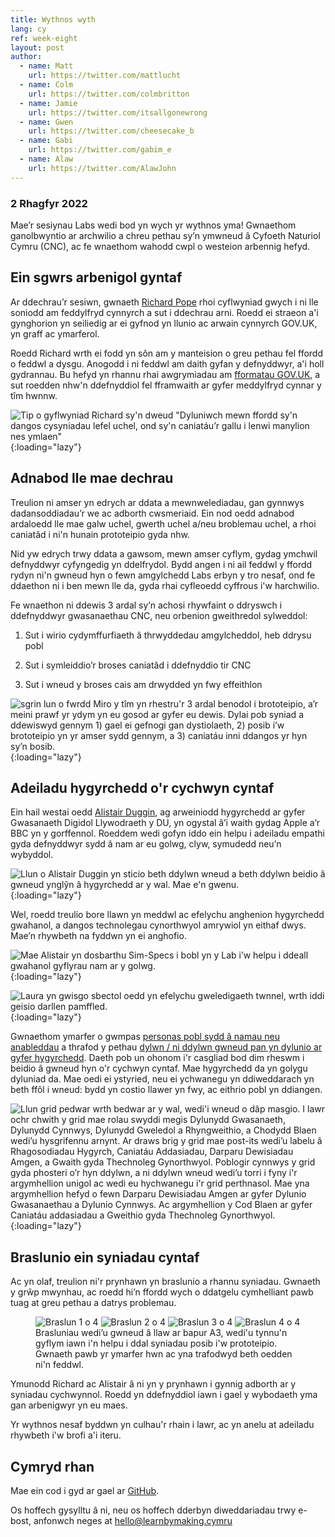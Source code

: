 ```yaml
---
title: Wythnos wyth
lang: cy
ref: week-eight
layout: post
author:
  - name: Matt
    url: https://twitter.com/mattlucht
  - name: Colm
    url: https://twitter.com/colmbritton
  - name: Jamie
    url: https://twitter.com/itsallgonewrong
  - name: Gwen
    url: https://twitter.com/cheesecake_b
  - name: Gabi
    url: https://twitter.com/gabim_e
  - name: Alaw
    url: https://twitter.com/AlawJohn
---
```


### 2 Rhagfyr 2022

Mae’r sesiynau Labs wedi bod yn wych yr wythnos yma! Gwnaethom ganolbwyntio ar archwilio a chreu pethau sy’n ymwneud â Cyfoeth Naturiol Cymru (CNC), ac fe wnaethom wahodd cwpl o westeion arbennig hefyd.

## Ein sgwrs arbenigol gyntaf

Ar ddechrau’r sesiwn, gwnaeth [Richard Pope](https://richardpope.org/) rhoi cyflwyniad gwych i ni lle soniodd am feddylfryd cynnyrch a sut i ddechrau arni. Roedd ei straeon a'i gynghorion yn seiliedig ar ei gyfnod yn llunio ac arwain cynnyrch GOV.UK, yn graff ac ymarferol.

Roedd Richard wrth ei fodd yn sôn am y manteision o greu pethau fel ffordd o feddwl a dysgu. Anogodd i ni feddwl am daith gyfan y defnyddwyr, a'i holl gydrannau. Bu hefyd yn rhannu rhai awgrymiadau am [fformatau GOV.UK](https://flic.kr/p/An8WNz), a sut roedden nhw'n ddefnyddiol fel fframwaith ar gyfer meddylfryd cynnar y tîm hwnnw.

![Tip o gyflwyniad Richard sy'n dweud "Dyluniwch mewn ffordd sy'n dangos cysyniadau lefel uchel, ond sy'n caniatáu’r gallu i lenwi manylion nes ymlaen"](/assets/images/papal-message.png){:loading="lazy"}


## Adnabod lle mae dechrau
Treulion ni amser yn edrych ar ddata a mewnwelediadau, gan gynnwys dadansoddiadau’r we ac adborth cwsmeriaid. Ein nod oedd adnabod ardaloedd lle mae galw uchel, gwerth uchel a/neu broblemau uchel, a rhoi caniatâd i ni'n hunain prototeipio gyda nhw.  

Nid yw edrych trwy ddata a gawsom, mewn amser cyflym, gydag ymchwil defnyddwyr cyfyngedig yn ddelfrydol. Bydd angen i ni ail feddwl y ffordd rydyn ni'n gwneud hyn o fewn amgylchedd Labs erbyn y tro nesaf, ond fe ddaethon ni i ben mewn lle da, gyda rhai cyfleoedd cyffrous i'w harchwilio.

Fe wnaethon ni ddewis 3 ardal sy’n achosi rhywfaint o ddryswch i ddefnyddwyr gwasanaethau CNC, neu orbenion gweithredol sylweddol:

1. Sut i wirio cydymffurfiaeth â thrwyddedau amgylcheddol, heb ddrysu pobl

1. Sut i symleiddio’r broses caniatâd i ddefnyddio tir CNC 

1. Sut i wneud y broses cais am drwydded yn fwy effeithlon

![sgrin lun o fwrdd Miro y tîm yn rhestru'r 3 ardal benodol i brototeipio, a’r meini prawf yr ydym yn eu gosod ar gyfer eu dewis. Dylai pob syniad a ddewiswyd gennym 1) gael ei gefnogi gan dystiolaeth, 2) posib i’w brototeipio yn yr amser sydd gennym, a 3) caniatáu inni ddangos yr hyn sy’n bosib.](/assets/images/where-to-start.png){:loading="lazy"}


## Adeiladu hygyrchedd o'r cychwyn cyntaf

Ein hail westai oedd [Alistair Duggin](https://alistairduggin.com), ag arweiniodd hygyrchedd ar gyfer Gwasanaeth Digidol Llywodraeth y DU, yn ogystal â’i waith gydag Apple a’r BBC yn y gorffennol. Roeddem wedi gofyn iddo ein helpu i adeiladu empathi gyda defnyddwyr sydd â nam ar eu golwg, clyw, symudedd neu’n wybyddol.

![Llun o Alistair Duggin yn sticio beth ddylwn wneud a beth ddylwn beidio â gwneud ynglŷn â hygyrchedd ar y wal. Mae e'n gwenu.](/assets/images/alistair-duggin-smiling.jpeg){:loading="lazy"}

Wel, roedd treulio bore llawn yn meddwl ac efelychu anghenion hygyrchedd gwahanol, a dangos technolegau cynorthwyol amrywiol yn eithaf dwys. Mae’n rhywbeth na fyddwn yn ei anghofio.

![Mae Alistair yn dosbarthu Sim-Specs i bobl yn y Lab i’w helpu i ddeall gwahanol gyflyrau nam ar y golwg.](/assets/images/handing-out-specs.jpeg){:loading="lazy"}

![Laura yn gwisgo sbectol oedd yn efelychu gweledigaeth twnnel, wrth iddi geisio darllen pamffled.](/assets/images/laura-sim-specs.jpeg){:loading="lazy"}

Gwnaethom ymarfer o gwmpas [personas pobl sydd â namau neu anableddau](https://www.gov.uk/government/publications/understanding-disabilities-and-impairments-user-profiles) a thrafod y pethau [dylwn / ni ddylwn gwneud pan yn dylunio ar gyfer hygyrchedd](https://accessibility.blog.gov.uk/2016/09/02/dos-and-donts-on-designing-for-accessibility/). Daeth pob un ohonom i'r casgliad bod dim rheswm i beidio â gwneud hyn o'r cychwyn cyntaf. Mae hygyrchedd da yn golygu dyluniad da. Mae oedi ei ystyried, neu ei ychwanegu yn ddiweddarach yn beth ffôl i wneud: bydd yn costio llawer yn fwy, ac eithrio pobl yn ddiangen. 

![Llun grid pedwar wrth bedwar ar y wal, wedi'i wneud o dâp masgio. I lawr ochr chwith y grid mae rolau swyddi megis Dylunydd Gwasanaeth, Dylunydd Cynnwys, Dylunydd Gweledol a Rhyngweithio, a Chodydd Blaen wedi’u hysgrifennu arnynt.  Ar draws brig y grid mae post-its wedi’u labelu â Rhagosodiadau Hygyrch, Caniatáu Addasiadau, Darparu Dewisiadau Amgen, a Gwaith gyda Thechnoleg Gynorthwyol. Poblogir cynnwys y grid gyda phosteri o’r hyn ddylwn, a ni ddylwn wneud wedi’u torri i fyny i'r argymhellion unigol ac wedi eu hychwanegu i'r grid perthnasol. Mae yna argymhellion hefyd o fewn Darparu Dewisiadau Amgen ar gyfer Dylunio Gwasanaethau a Dylunio Cynnwys. Ac argymhellion y Cod Blaen ar gyfer Caniatáu addasiadau a Gweithio gyda Thechnoleg Gynorthwyol.](/assets/images/accessibility-grid.jpeg){:loading="lazy"}

## Braslunio ein syniadau cyntaf
Ac yn olaf, treulion ni'r prynhawn yn braslunio a rhannu syniadau. Gwnaeth y grŵp mwynhau, ac roedd hi’n ffordd wych o ddatgelu cymhelliant pawb tuag at greu pethau a datrys problemau.

<figure class="app-multi-image">
  <img src="/assets/images/sketch1.jpeg" alt="Braslun 1 o 4" loading="lazy">
  <img src="/assets/images/sketch-lucinda.jpg" alt="Braslun 2 o 4" loading="lazy">
  <img src="/assets/images/sketch3.jpeg" alt="Braslun 3 o 4" loading="lazy">
  <img src="/assets/images/sketch4.jpeg" alt="Braslun 4 o 4" loading="lazy">
  <figcaption class="app-multi-image__caption">Brasluniau wedi’u gwneud â llaw ar bapur A3, wedi'u tynnu'n gyflym iawn i'n helpu i ddal syniadau posib i'w prototeipio. Gwnaeth pawb yr ymarfer hwn ac yna trafodwyd beth oedden ni'n feddwl.</figcaption>
</figure>

Ymunodd Richard ac Alistair â ni yn y prynhawn i gynnig adborth ar y syniadau cychwynnol. Roedd yn ddefnyddiol iawn i gael y wybodaeth yma  gan arbenigwyr yn eu maes.

Yr wythnos nesaf byddwn yn culhau'r rhain i lawr, ac yn anelu at adeiladu rhywbeth i'w brofi a'i iteru. 
## Cymryd rhan
Mae ein cod i gyd ar gael ar [GitHub](https://github.com/orgs/learnbymakingwales/repositories).

Os hoffech gysylltu â ni, neu os hoffech dderbyn diweddariadau trwy e-bost, anfonwch neges at [hello@learnbymaking.cymru](mailTo:hello@learnbymaking.wales)
